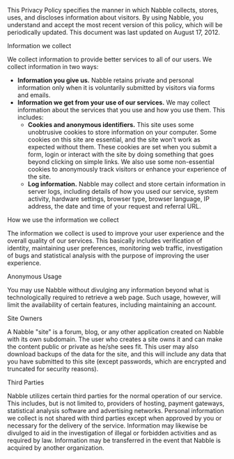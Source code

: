This Privacy Policy specifies the manner in which Nabble collects, stores, uses, and discloses information about visitors. By using Nabble, you understand and accept the most recent version of this policy, which will be periodically updated. This document was last updated on August 17, 2012.

Information we collect

We collect information to provide better services to all of our users. We collect information in two ways:

*   **Information you give us.** Nabble retains private and personal information only when it is voluntarily submitted by visitors via forms and emails.
*   **Information we get from your use of our services.** We may collect information about the services that you use and how you use them. This includes:
    *   **Cookies and anonymous identifiers.** This site uses some unobtrusive cookies to store information on your computer. Some cookies on this site are essential, and the site won't work as expected without them. These cookies are set when you submit a form, login or interact with the site by doing something that goes beyond clicking on simple links. We also use some non-essential cookies to anonymously track visitors or enhance your experience of the site.
    *   **Log information.** Nabble may collect and store certain information in server logs, including details of how you used our service, system activity, hardware settings, browser type, browser language, IP address, the date and time of your request and referral URL.

How we use the information we collect

The information we collect is used to improve your user experience and the overall quality of our services. This basically includes verification of identity, maintaining user preferences, monitoring web traffic, investigation of bugs and statistical analysis with the purpose of improving the user experience.

Anonymous Usage

You may use Nabble without divulging any information beyond what is technologically required to retrieve a web page. Such usage, however, will limit the availability of certain features, including maintaining an account.

Site Owners

A Nabble "site" is a forum, blog, or any other application created on Nabble with its own subdomain. The user who creates a site owns it and can make the content public or private as he/she sees fit. This user may also download backups of the data for the site, and this will include any data that you have submitted to this site (except passwords, which are encrypted and truncated for security reasons).

Third Parties

Nabble utilizes certain third parties for the normal operation of our service. This includes, but is not limited to, providers of hosting, payment gateways, statistical analysis software and advertising networks. Personal information we collect is not shared with third parties except when approved by you or necessary for the delivery of the service. Information may likewise be divulged to aid in the investigation of illegal or forbidden activities and as required by law. Information may be transferred in the event that Nabble is acquired by another organization.